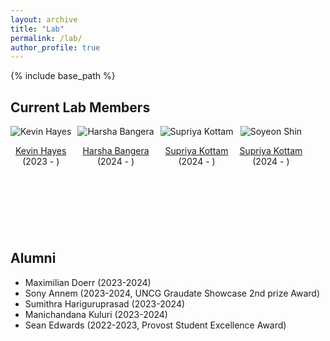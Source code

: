 ```yaml
---
layout: archive
title: "Lab"
permalink: /lab/
author_profile: true
---    
```


{% include base_path %}

## Current Lab Members

<div class="row"  >
    <div class="column" style="float:left;">
      <center>
      <div class="author__avatar">
            <img src="/academic/images/Kevin.png" class="author__avatar" alt="Kevin Hayes">
      </div>
      <div class="author__content">
            <p><a href = "https://www.linkedin.com/in/kevin-hayes-54248a228/">Kevin Hayes</a><br/>(2023 - )</p>
      </div>
      </center>
    </div>
    <div class="column" style="float:left;padding-left: 10px;">
      <center>
      <div class="author__avatar">
            <img src="/academic/images/Harsha.png" class="author__avatar" alt="Harsha Bangera">
      </div>
      <div class="author__content">
            <p><a href = "https://www.linkedin.com/in/harshaamin/">Harsha Bangera</a><br/>(2024 - )</p>
      </div>
      </center>
    </div>
    <div class="column" style=" float:left;padding-left: 10px;">
      <center>
      <div class="author__avatar">
            <img src="/academic/images/Supriya.jpeg" class="author__avatar" alt="Supriya Kottam">
      </div>
      <div class="author__content">
            <p><a href = "https://www.linkedin.com/in/supriya-kottam/">Supriya Kottam</a><br/>(2024 - )</p>
      </div>
      </center>
    </div>
    <div class="column" style=" float:left;padding-left: 10px;">
      <center>
      <div class="author__avatar">
            <img src="/academic/images/Sophia.png" class="author__avatar" alt="Soyeon Shin">
      </div>
      <div class="author__content">
            <p><a href = "">Supriya Kottam</a><br/>(2024 - )</p>
      </div>
      </center>
    </div>

    
</div>

<br>
<br>
<br>
<br>
<br>
<br>
<br>
<br>
<br>
<br>

## Alumni
  + Maximilian Doerr (2023-2024)
  + Sony Annem (2023-2024, UNCG Graudate Showcase 2nd prize Award)
  + Sumithra Hariguruprasad (2023-2024)
  + Manichandana Kuluri (2023-2024)
  + Sean Edwards (2022-2023, Provost Student Excellence Award)

